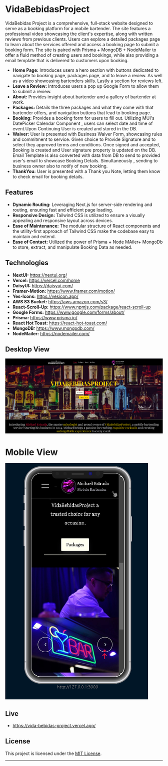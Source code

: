 # VidaBebidasProject

VidaBebidas Project is a comprehensive, full-stack website designed to serve as a booking platform for a mobile bartender. The site features a professional video showcasing the client's expertise, along with written reviews from previous clients. Users can explore a detailed packages page to learn about the services offered and access a booking page to submit a booking form. The site is paired with Prisma + MongoDB + NodeMailer to offer a fluid method of creating users and bookings, while also providing a email template that is delivered to customers upon booking.

- **Home Page:** Introduces users a hero section with buttons dedicated to navigate to booking page, packages page, and to leave a review. As well as a video showcasing bartenders skills. Lastly a section for reviews left.
- **Leave a Review:** Introduces users a pop up Google Form to allow them to submit a review.
- **About:** Provides insight about bartender and a gallery of bartender at work.
- **Packages:** Details the three packages and what they come with that bartender offers, and navigation buttons that lead to booking page.
- **Booking:** Provides a booking form for users to fill out. Utilizing MUI's DatePicker Calendar Component , users can select date and time of event.Upon Continuing User is created and stored in the DB.
- **Waiver:** User is presented with Business Waiver Form, showcasing rules and commitment to service. Given choice to Provide Signature and to select they approved terms and conditions. Once signed and accepted, Booking is created and User signature property is updated on the DB. Email Template is also converted with data from DB to send to provided user's email to showcase Booking Details. Simultaneously , sending to business owner also to notify of new booking.
- **ThankYou:** User is presented with a Thank you Note, letting them know to check email for booking details.

## Features

- **Dynamic Routing:** Leveraging Next.js for server-side rendering and routing, ensuring fast and efficient page loading.
- **Responsive Design:** Tailwind CSS is utilized to ensure a visually appealing and responsive layout across devices.
- **Ease of Maintenance:** The modular structure of React components and the utility-first approach of Tailwind CSS make the codebase easy to maintain and extend.
- **Ease of Contact:** Utilized the power of Prisma + Node MAiler+ MongoDb to store, extract, and manipulate Booking Data as needed.

## Technologies

- **NextUI:** https://nextui.org/
- **Vercel:** https://vercel.com/home
- **DaisyUI:** https://daisyui.com/
- **Framer-Motion:** https://www.framer.com/motion/
- **Yes-Icons:** https://yesicon.app/
- **AWS S3 Bucket:** https://aws.amazon.com/s3/
- **React-Scroll-Up:** https://www.npmjs.com/package/react-scroll-up
- **Google Forms:** https://www.google.com/forms/about/
- **Prisma:** https://www.prisma.io/
- **React Hot Toast:** https://react-hot-toast.com/
- **MongoDB:** https://www.mongodb.com/
- **NodeMailer:** https://nodemailer.com/

## Desktop View

![](https://github.com/Oscarl214/VidaBebidasProject-/blob/main/public/desktopvida.png)

# Mobile View

![](https://github.com/Oscarl214/VidaBebidasProject-/blob/main/public/MobileVida.png)

## Live

- https://vida-bebidas-project.vercel.app/

## License

This project is licensed under the [MIT License](LICENSE).

---
